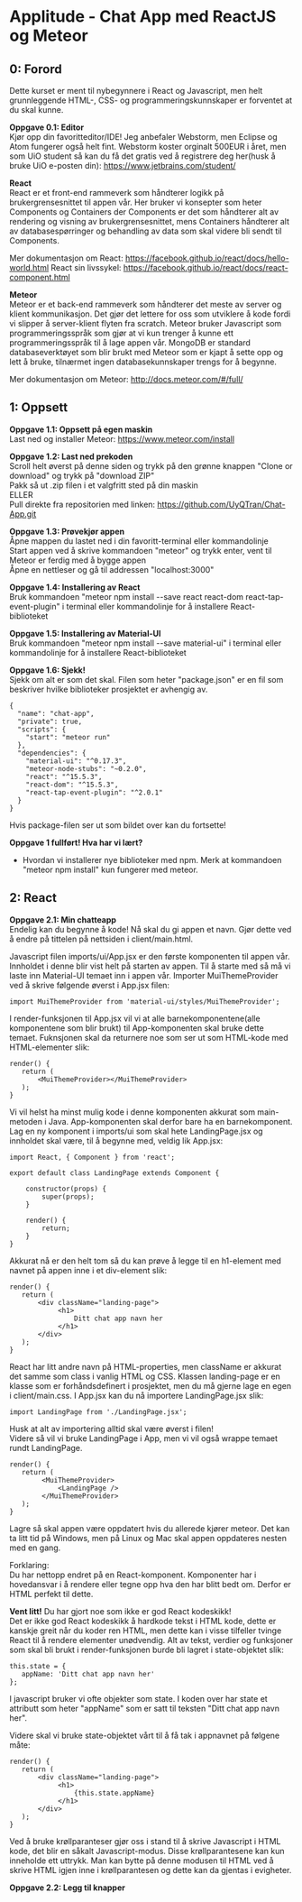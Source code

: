 # Applitude - Chat App med ReactJS og Meteor

## 0: Forord ##
Dette kurset er ment til nybegynnere i React og Javascript, men helt grunnleggende
HTML-, CSS- og programmeringskunnskaper er forventet at du skal kunne. 

__Oppgave 0.1\: Editor__  
Kjør opp din favoritteditor/IDE! Jeg anbefaler Webstorm, men Eclipse og Atom fungerer også
helt fint. Webstorm koster orginalt 500EUR i året, men som UiO student så kan du få det gratis
ved å registrere deg her(husk å bruke UiO e-posten din): https://www.jetbrains.com/student/

__React__  
React er et front-end rammeverk som håndterer logikk på brukergrensesnittet til appen vår. Her bruker vi
konsepter som heter Components og Containers der Components er det som håndterer alt av rendering og visning av
brukergrensesnittet, mens Containers håndterer alt av databasespørringer og behandling av data som skal videre bli
sendt til Components.

Mer dokumentasjon om React: https://facebook.github.io/react/docs/hello-world.html
React sin livssykel: https://facebook.github.io/react/docs/react-component.html

__Meteor__  
Meteor er et back-end rammeverk som håndterer det meste av server og klient kommunikasjon.
Det gjør det lettere for oss som utviklere å kode fordi vi slipper å server-klient flyten fra scratch.
Meteor bruker Javascript som programmeringsspråk som gjør at vi kun trenger å kunne ett programmeringsspråk
til å lage appen vår. MongoDB er standard databaseverktøyet som blir brukt med Meteor som er kjapt å sette opp
og lett å bruke, tilnærmet ingen databasekunnskaper trengs for å begynne.

Mer dokumentasjon om Meteor: http://docs.meteor.com/#/full/

## 1: Oppsett ##

__Oppgave 1.1\: Oppsett på egen maskin__  
Last ned og installer Meteor: https://www.meteor.com/install

__Oppgave 1.2\: Last ned prekoden__  
Scroll helt øverst på denne siden og trykk på den grønne knappen "Clone or download" og trykk på "download ZIP"  
Pakk så ut .zip filen i et valgfritt sted på din maskin  
ELLER  
Pull direkte fra repositorien med linken: https://github.com/UyQTran/Chat-App.git  

__Oppgave 1.3\: Prøvekjør appen__  
Åpne mappen du lastet ned i din favoritt-terminal eller kommandolinje  
Start appen ved å skrive kommandoen "meteor" og trykk enter, vent til Meteor er ferdig med å bygge appen  
Åpne en nettleser og gå til addressen "localhost:3000"

__Oppgave 1.4\: Installering av React__  
Bruk kommandoen "meteor npm install --save react react-dom react-tap-event-plugin" i terminal eller kommandolinje
for å installere React-biblioteket  

__Oppgave 1.5\: Installering av Material-UI__  
Bruk kommandoen "meteor npm install --save material-ui" i terminal eller kommandolinje
for å installere React-biblioteket  

__Oppgave 1.6\: Sjekk!__  
Sjekk om alt er som det skal. Filen som heter "package.json" er en fil som beskriver
hvilke biblioteker prosjektet er avhengig av. 

```
{
  "name": "chat-app",
  "private": true,
  "scripts": {
    "start": "meteor run"
  },
  "dependencies": {
    "material-ui": "^0.17.3",
    "meteor-node-stubs": "~0.2.0",
    "react": "^15.5.3",
    "react-dom": "^15.5.3",
    "react-tap-event-plugin": "^2.0.1"
  }
}
```

Hvis package-filen ser ut som bildet over kan du fortsette!

__Oppgave 1 fullført! Hva har vi lært?__  
* Hvordan vi installerer nye biblioteker med npm. Merk at kommandoen "meteor npm install"
kun fungerer med meteor.


## 2: React ##

__Oppgave 2.1\: Min chatteapp__  
Endelig kan du begynne å kode! Nå skal du gi appen et navn. Gjør dette ved å endre på tittelen
på nettsiden i client/main.html.

Javascript filen imports/ui/App.jsx er den første komponenten til appen vår. Innholdet i denne
blir vist helt på starten av appen. Til å starte med så må vi laste inn Material-UI temaet inn i
appen vår. Importer MuiThemeProvider ved å skrive følgende øverst i App.jsx filen:
```
import MuiThemeProvider from 'material-ui/styles/MuiThemeProvider';
```

I render-funksjonen til App.jsx vil vi at alle barnekomponentene(alle komponentene som blir 
brukt) til App-komponenten skal bruke dette temaet. Fuknsjonen skal da returnere noe som ser
ut som HTML-kode med HTML-elementer slik:
```
render() {
   return (
       <MuiThemeProvider></MuiThemeProvider>
   );
}
```

Vi vil helst ha minst mulig kode i denne komponenten akkurat som main-metoden i Java. 
App-komponenten skal derfor bare ha en barnekomponent. Lag en ny komponent i imports/ui som 
skal hete LandingPage.jsx og innholdet skal være, til å begynne med, veldig lik App.jsx:
```
import React, { Component } from 'react';

export default class LandingPage extends Component {

    constructor(props) {
        super(props);
    }

    render() {
        return;
    }
}
```

Akkurat nå er den helt tom så du kan prøve å legge til
en h1-element med navnet på appen inne i et div-element slik:
```
render() {
   return (
       <div className="landing-page">
            <h1>
                Ditt chat app navn her
            </h1>
       </div>
   );
}
```
React har litt andre navn på HTML-properties, men className er akkurat det samme som class i
vanlig HTML og CSS. Klassen landing-page er en klasse som er forhåndsdefinert i prosjektet,
men du må gjerne lage en egen i client/main.css.
I App.jsx kan du nå importere LandingPage.jsx slik:
```
import LandingPage from './LandingPage.jsx';
```

Husk at alt av importering alltid skal være øverst i filen!  
Videre så vil vi bruke LandingPage i App, men vi vil også wrappe temaet rundt LandingPage.
```
render() {
   return (
        <MuiThemeProvider>
            <LandingPage />
        </MuiThemeProvider>
   );
}
```

Lagre så skal appen være oppdatert hvis du allerede kjører meteor. Det kan ta litt tid på Windows, 
men på Linux og Mac skal appen oppdateres nesten med en gang.

Forklaring:  
Du har nettopp endret på en React-komponent. Komponenter har i hovedansvar i å rendere eller
tegne opp hva den har blitt bedt om. Derfor er HTML perfekt til dette.

__Vent litt!__ Du har gjort noe som ikke er god React kodeskikk!  
Det er ikke god React kodeskikk å hardkode tekst i HTML kode, dette er kanskje greit når du koder
ren HTML, men dette kan i visse tilfeller tvinge React til å rendere elementer unødvendig. 
Alt av tekst, verdier og funksjoner som skal bli brukt i render-funksjonen burde bli lagret i 
state-objektet slik:
 ```
this.state = {
    appName: 'Ditt chat app navn her'
};
 ```
 
I javascript bruker vi ofte objekter som state. I koden over har state et attributt som heter
"appName" som er satt til teksten "Ditt chat app navn her".

Videre skal vi bruke state-objektet vårt til å få tak i appnavnet på følgene måte:
```
render() {
   return (
       <div className="landing-page">
            <h1>
                {this.state.appName}
            </h1>
       </div>
   );
}
```

Ved å bruke krøllparanteser gjør oss i stand til å skrive Javascript i HTML kode, det blir en
såkalt Javascript-modus. Disse krøllparantesene kan kun inneholde ett uttrykk. Man kan bytte 
på denne modusen til HTML ved å skrive HTML igjen inne i krøllparantesen og dette kan da 
gjentas i evigheter.

__Oppgave 2.2\: Legg til knapper__  
